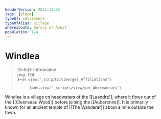 ```yaml
---
headerVersion: 2023.11.25
tags: [place]
typeOf: settlement
typeOfAlias: village
whereabouts: Barony of Aveil
population: 174
---
```

# Windlea
>[!info]+ Information  
> pop. 174  
> `$=dv.view("_scripts/view/get_Affiliations")`  
>> `$=dv.view("_scripts/view/get_Whereabouts")`

Windlea is a village on headwaters of the [[Leandre]], where it flows out of the [[Cleenseau Wood]] before joining the [[Auberonne]]. It is primarily known for an ancient temple of [[The Wanderer]] about a mile outside the town.